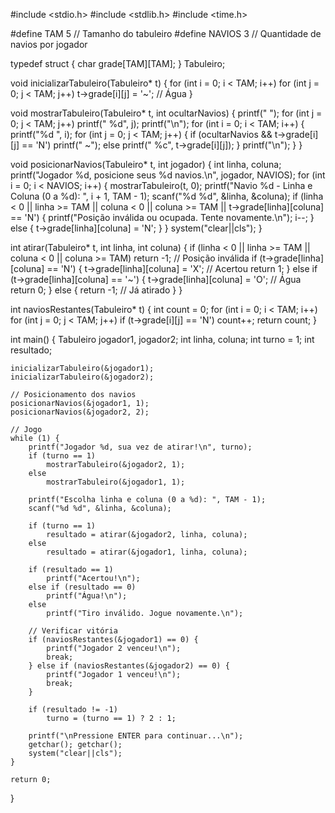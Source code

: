 #include <stdio.h>
#include <stdlib.h>
#include <time.h>

#define TAM 5  // Tamanho do tabuleiro
#define NAVIOS 3  // Quantidade de navios por jogador

typedef struct {
    char grade[TAM][TAM];
} Tabuleiro;

void inicializarTabuleiro(Tabuleiro* t) {
    for (int i = 0; i < TAM; i++)
        for (int j = 0; j < TAM; j++)
            t->grade[i][j] = '~';  // Água
}

void mostrarTabuleiro(Tabuleiro* t, int ocultarNavios) {
    printf("  ");
    for (int j = 0; j < TAM; j++) printf(" %d", j);
    printf("\n");
    for (int i = 0; i < TAM; i++) {
        printf("%d ", i);
        for (int j = 0; j < TAM; j++) {
            if (ocultarNavios && t->grade[i][j] == 'N')
                printf(" ~");
            else
                printf(" %c", t->grade[i][j]);
        }
        printf("\n");
    }
}

void posicionarNavios(Tabuleiro* t, int jogador) {
    int linha, coluna;
    printf("Jogador %d, posicione seus %d navios.\n", jogador, NAVIOS);
    for (int i = 0; i < NAVIOS; i++) {
        mostrarTabuleiro(t, 0);
        printf("Navio %d - Linha e Coluna (0 a %d): ", i + 1, TAM - 1);
        scanf("%d %d", &linha, &coluna);
        if (linha < 0 || linha >= TAM || coluna < 0 || coluna >= TAM || t->grade[linha][coluna] == 'N') {
            printf("Posição inválida ou ocupada. Tente novamente.\n");
            i--;
        } else {
            t->grade[linha][coluna] = 'N';
        }
    }
    system("clear||cls");
}

int atirar(Tabuleiro* t, int linha, int coluna) {
    if (linha < 0 || linha >= TAM || coluna < 0 || coluna >= TAM)
        return -1;  // Posição inválida
    if (t->grade[linha][coluna] == 'N') {
        t->grade[linha][coluna] = 'X';  // Acertou
        return 1;
    } else if (t->grade[linha][coluna] == '~') {
        t->grade[linha][coluna] = 'O';  // Água
        return 0;
    } else {
        return -1;  // Já atirado
    }
}

int naviosRestantes(Tabuleiro* t) {
    int count = 0;
    for (int i = 0; i < TAM; i++)
        for (int j = 0; j < TAM; j++)
            if (t->grade[i][j] == 'N')
                count++;
    return count;
}

int main() {
    Tabuleiro jogador1, jogador2;
    int linha, coluna;
    int turno = 1;
    int resultado;

    inicializarTabuleiro(&jogador1);
    inicializarTabuleiro(&jogador2);

    // Posicionamento dos navios
    posicionarNavios(&jogador1, 1);
    posicionarNavios(&jogador2, 2);

    // Jogo
    while (1) {
        printf("Jogador %d, sua vez de atirar!\n", turno);
        if (turno == 1)
            mostrarTabuleiro(&jogador2, 1);
        else
            mostrarTabuleiro(&jogador1, 1);

        printf("Escolha linha e coluna (0 a %d): ", TAM - 1);
        scanf("%d %d", &linha, &coluna);

        if (turno == 1)
            resultado = atirar(&jogador2, linha, coluna);
        else
            resultado = atirar(&jogador1, linha, coluna);

        if (resultado == 1)
            printf("Acertou!\n");
        else if (resultado == 0)
            printf("Água!\n");
        else
            printf("Tiro inválido. Jogue novamente.\n");

        // Verificar vitória
        if (naviosRestantes(&jogador1) == 0) {
            printf("Jogador 2 venceu!\n");
            break;
        } else if (naviosRestantes(&jogador2) == 0) {
            printf("Jogador 1 venceu!\n");
            break;
        }

        if (resultado != -1)
            turno = (turno == 1) ? 2 : 1;

        printf("\nPressione ENTER para continuar...\n");
        getchar(); getchar();
        system("clear||cls");
    }

    return 0;
}
